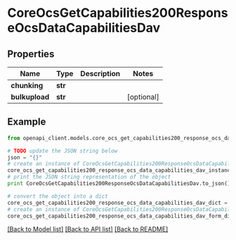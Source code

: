 # CoreOcsGetCapabilities200ResponseOcsDataCapabilitiesDav


## Properties
Name | Type | Description | Notes
------------ | ------------- | ------------- | -------------
**chunking** | **str** |  | 
**bulkupload** | **str** |  | [optional] 

## Example

```python
from openapi_client.models.core_ocs_get_capabilities200_response_ocs_data_capabilities_dav import CoreOcsGetCapabilities200ResponseOcsDataCapabilitiesDav

# TODO update the JSON string below
json = "{}"
# create an instance of CoreOcsGetCapabilities200ResponseOcsDataCapabilitiesDav from a JSON string
core_ocs_get_capabilities200_response_ocs_data_capabilities_dav_instance = CoreOcsGetCapabilities200ResponseOcsDataCapabilitiesDav.from_json(json)
# print the JSON string representation of the object
print CoreOcsGetCapabilities200ResponseOcsDataCapabilitiesDav.to_json()

# convert the object into a dict
core_ocs_get_capabilities200_response_ocs_data_capabilities_dav_dict = core_ocs_get_capabilities200_response_ocs_data_capabilities_dav_instance.to_dict()
# create an instance of CoreOcsGetCapabilities200ResponseOcsDataCapabilitiesDav from a dict
core_ocs_get_capabilities200_response_ocs_data_capabilities_dav_form_dict = core_ocs_get_capabilities200_response_ocs_data_capabilities_dav.from_dict(core_ocs_get_capabilities200_response_ocs_data_capabilities_dav_dict)
```
[[Back to Model list]](../README.md#documentation-for-models) [[Back to API list]](../README.md#documentation-for-api-endpoints) [[Back to README]](../README.md)



